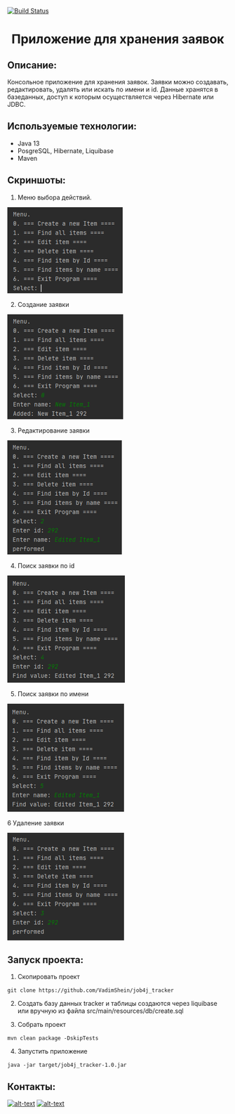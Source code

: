 [![Build Status](https://travis-ci.org/VadimShein/job4j_tracker.svg?branch=master)](https://travis-ci.org/VadimShein/job4j_tracker)

# <p align="center">Приложение для хранения заявок</p>

## Описание:
Консольное приложение для хранения заявок. 
Заявки можно создавать, редактировать, удалять или искать по имени и id.
Данные хранятся в базеданных, доступ к которым осуществляется через Hibernate или JDBC. 


## Используемые технологии:
* Java 13
* PosgreSQL, Hibernate, Liquibase
* Maven


## Скриншоты:
1. Меню выбора действий.

![ScreenShot](./images/image_1.PNG)

2. Создание заявки

![ScreenShot](./images/image_2.PNG)

3. Редактирование заявки

![ScreenShot](./images/image_3.PNG)

4. Поиск заявки по id

![ScreenShot](./images/image_4.PNG)

5. Поиск заявки по имени

![ScreenShot](./images/image_5.PNG)

6 Удаление заявки

![ScreenShot](./images/image_6.PNG)

## Запуск проекта:
1. Скопировать проект 
```
git clone https://github.com/VadimShein/job4j_tracker
```

2. Создать базу данных tracker и таблицы создаются через liquibase или вручную  из файла src/main/resources/db/create.sql


3. Собрать проект
```
mvn clean package -DskipTests
```
4. Запустить приложение
```
java -jar target/job4j_tracker-1.0.jar
```



## Контакты:
[![alt-text](https://img.shields.io/badge/-telegram-grey?style=flat&logo=telegram&logoColor=white)](https://t.me/SheinVadim)
[![alt-text](https://img.shields.io/badge/@%20email-005FED?style=flat&logo=mail&logoColor=white)](mailto:shein.v94@mail.ru)
